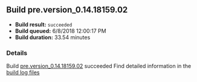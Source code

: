 ## Build pre.version_0.14.18159.02
- **Build result:** `succeeded`
- **Build queued:** 6/8/2018 12:00:17 PM
- **Build duration:** 33.54 minutes
### Details
Build [pre.version_0.14.18159.02](https://winappstudio.visualstudio.com/web/build.aspx?pcguid=a4ef43be-68ce-4195-a619-079b4d9834c2&builduri=vstfs%3a%2f%2f%2fBuild%2fBuild%2f25844) succeeded
Find detailed information in the [build log files](https://uwpctdiags.blob.core.windows.net/buildlogs/pre.version_0.14.18159.02_logs.zip)
